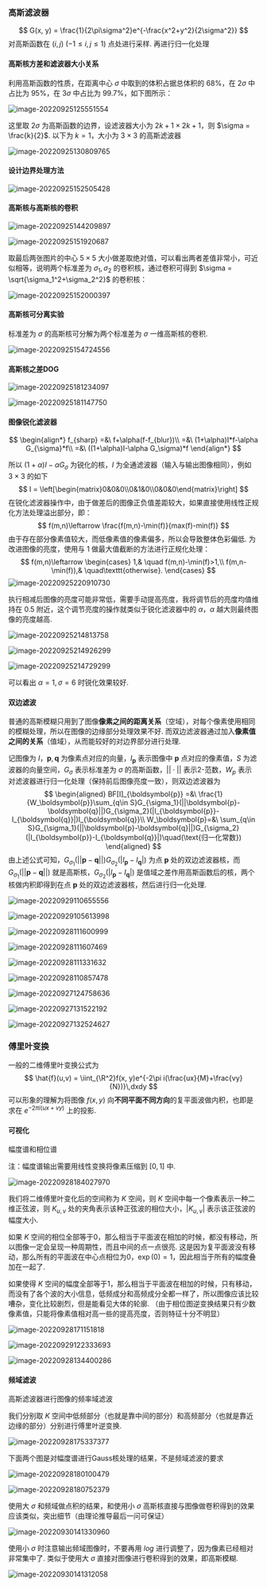### 高斯滤波器

$$
G(x, y) = \frac{1}{2\pi\sigma^2}e^{-\frac{x^2+y^2}{2\sigma^2}}
$$
对高斯函数在 $(i,j)\ (-1\leqslant i,j\leqslant 1)$ 点处进行采样. 再进行归一化处理

#### 高斯核方差和滤波器大小关系

利用高斯函数的性质，在距离中心 $\sigma$ 中取到的体积占据总体积的 $68\%$，在 $2\sigma$ 中占比为 $95\%$，在 $3\sigma$ 中占比为 $99.7\%$，如下图所示：

![image-20220925125551554](note.figure/sigma原则.png)

这里取 $2\sigma$ 为高斯函数的边界，设滤波器大小为 $2k+1\times 2k+1$，则 $\sigma = \frac{k}{2}$. 以下为 $k=1$，大小为 $3\times 3$ 的高斯滤波器

![image-20220925130809765](note.figure/3x3高斯核.png)

#### 设计边界处理方法

![image-20220925152505428](note.figure/零填充.png)

#### 高斯核与高斯核的卷积

![image-20220925144209897](note.figure/高斯模糊效果.png)

![image-20220925151920687](note.figure/高斯核卷积.png)

取最后两张图片的中心 $5\times 5$ 大小做差取绝对值，可以看出两者差值非常小，可近似相等，说明两个标准差为 $\sigma_1,\sigma_2$ 的卷积核，通过卷积可得到 $\sigma = \sqrt{\sigma_1^2+\sigma_2^2}$ 的卷积核：

![image-20220925152000397](note.figure/两个Gauss核卷积差值.png)

#### 高斯核可分离实验

标准差为 $\sigma$ 的高斯核可分解为两个标准差为 $\sigma$ 一维高斯核的卷积.

![image-20220925154724556](note.figure/高斯核分离.png)

#### 高斯核之差DOG

![image-20220925181234097](note.figure/DOG1.png)

![image-20220925181147750](note.figure/DOG2.png)

#### 图像锐化滤波器

$$
\begin{align*}
f_{sharp} =&\ f+\alpha(f-f_{blur})\\
=&\ (1+\alpha)I*f-\alpha G_{\sigma}*f\\
=&\ ((1+\alpha)I-\alpha G_\sigma)*f
\end{align*}
$$

所以 $(1+\alpha)I-\alpha G_\sigma$ 为锐化的核，$I$ 为全通滤波器（输入与输出图像相同），例如 $3\times 3$ 的如下
$$
I = \left[\begin{matrix}0&0&0\\0&1&0\\0&0&0\end{matrix}\right]
$$
在锐化滤波器操作中，由于做差后的图像正负值差距较大，如果直接使用线性正规化方法处理溢出部分，即：
$$
f(m,n)\leftarrow \frac{f(m,n)-\min(f)}{max(f)-min(f)}
$$
由于存在部分像素值较大，而低像素值的像素偏多，所以会导致整体色彩偏低. 为改进图像的亮度，使用与 $1$ 做最大值截断的方法进行正规化处理：
$$
f(m,n)\leftarrow \begin{cases}
1,& \quad f(m,n)-\min(f)>1,\\
f(m,n-\min(f)),& \quad\texttt{otherwise}.
\end{cases}
$$
![image-20220925220910730](note.figure/线性正规化与截断正规化.png)

执行相减后图像的亮度可能非常低，需要手动提高亮度，我将调节后的亮度均值维持在 $0.5$ 附近，这个调节亮度的操作就类似于锐化滤波器中的 $\alpha$，$\alpha$ 越大则最终图像的亮度越高.

![image-20220925214813758](note.figure/锐化sigma=3.png)

![image-20220925214926299](note.figure/锐化sigma=6.png)

![image-20220925214729299](note.figure/锐化sigma=10.png)

可以看出 $\alpha=1,\sigma=6$ 时锐化效果较好.

#### 双边滤波

普通的高斯模糊只用到了图像**像素之间的距离关系**（空域），对每个像素使用相同的模糊处理，所以在图像的边缘部分处理效果不好. 而双边滤波器通过加入**像素值之间的关系**（值域），从而能较好的对边界部分进行处理.

记图像为 $I$，$\boldsymbol{p},\boldsymbol{q}$ 为像素点对应的向量，$I_{\boldsymbol{p}}$ 表示图像中 $\boldsymbol{p}$ 点对应的像素值，$S$ 为滤波器的向量空间，$G_\sigma$ 表示标准差为 $\sigma$ 的高斯函数，$||\cdot||$ 表示2-范数，$W_p$ 表示对滤波器进行归一化处理（保持前后图像亮度一致），则双边滤波器为
$$
\begin{aligned}
BF[I]_{\boldsymbol{p}} =&\ \frac{1}{W_\boldsymbol{p}}\sum_{q\in S}G_{\sigma_1}(||\boldsymbol{p}-\boldsymbol{q}||)G_{\sigma_2}(|I_{\boldsymbol{p}}-I_{\boldsymbol{q}}|)I_{\boldsymbol{q}}\\
W_\boldsymbol{p}=&\ \sum_{q\in S}G_{\sigma_1}(||\boldsymbol{p}-\boldsymbol{q}||)G_{\sigma_2}(|I_{\boldsymbol{p}}-I_{\boldsymbol{q}}|)\quad(\text{归一化常数})
\end{aligned}
$$
由上述公式可知，$G_{\sigma_1}(||\boldsymbol{p}-\boldsymbol{q}||)G_{\sigma_2}(|I_{\boldsymbol{p}}-I_{\boldsymbol{q}}|)$ 为点 $\boldsymbol{p}$ 处的双边滤波器核，而 $G_{\sigma_1}(||\boldsymbol{p}-\boldsymbol{q}||)$ 就是高斯核，$G_{\sigma_2}(|I_{\boldsymbol{p}}-I_{\boldsymbol{q}}|)$ 是值域之差作用高斯函数后的核，两个核做内积即得到在点 $\boldsymbol{p}$ 处的双边滤波器核，然后进行归一化处理.

![image-20220929110655556](./note.figure/双边滤波-黄鹤楼.png)

![image-20220929105613998](./note.figure/局部滤波效果3.png)

![image-20220928111600999](./note.figure/局部滤波效果1.png)

![image-20220928111607469](./note.figure/局部滤波效果2.png)

![image-20220928111331632](./note.figure/双通道不同效果-黄鹤楼.png)

![image-20220928110857478](./note.figure/双边滤波-噪声.png)

![image-20220927124758636](.\note.figure\双通道-人脸1.png)

![image-20220927131522192](.\note.figure\双通道-人物2.png)

![image-20220927132524627](.\note.figure\双通道-建筑1.png)

### 傅里叶变换

一般的二维傅里叶变换公式为
$$
\hat{f}(u,v) = \iint_{\R^2}f(x, y)e^{-2\pi i(\frac{ux}{M}+\frac{vy}{N})}\,dxdy
$$
可以形象的理解为将图像 $f(x,y)$ 向**不同平面不同方向**的复平面波做内积，也即是求在 $e^{-2\pi i(ux+vy)}$ 上的投影.

#### 可视化

幅度谱和相位谱

注：幅度谱输出需要用线性变换将像素压缩到 $[0,1]$ 中.

![image-20220928184027970](./note.figure/幅度谱与相位谱.png)

我们将二维傅里叶变化后的空间称为 $K$ 空间，则 $K$ 空间中每一个像素表示一种二维正弦波，则 $K_{u,v}$ 处的夹角表示该种正弦波的相位大小，$|K_{u,v}|$ 表示该正弦波的幅度大小.

如果 $K$ 空间的相位全部等于0，那么相当于平面波在相加的时候，都没有移动，所以图像一定会呈现一种周期性，而且中间的点一点很亮. 这是因为复平面波没有移动，那么所有的平面波在中心点相位为0，$\exp(0)=1$，因此相当于所有的幅度叠加在一起了.

如果使得 $K$ 空间的幅度全部等于1，那么相当于平面波在相加的时候，只有移动，而没有了各个波的大小信息，低频成分和高频成分全都一样了，所以图像应该比较嘈杂，变化比较剧烈，但是能看见大体的轮廓. （由于相位图逆变换结果只有少数像素值，只能将像素值相对高一些的提高亮度，否则特征十分不明显）

![image-20220928171151818](./note.figure/幅度图和相位图做逆变换.png)

![image-20220929122333693](./note.figure/幅度图和相位图做逆变换-黄鹤楼.png)

![image-20220928134400286](./note.figure/交换相位图与幅度图的效果.png)

#### 频域滤波

⾼斯滤波器进⾏图像的频率域滤波

我们分别取 $K$ 空间中低频部分（也就是靠中间的部分）和高频部分（也就是靠近边缘的部分）分别进行傅里叶逆变换.

![image-20220928175337377](./note.figure/低频域与高频域分离.png)

下面两个图是对幅度谱进行Gauss核处理的结果，不是频域滤波的要求

![image-20220928180100479](./note.figure/gauss处理频域1.png)

![image-20220928180752379](./note.figure/gauss处理频域2.png)

使用大 $\sigma$ 和频域做点积的结果，和使用小 $\sigma$ 高斯核直接与图像做卷积得到的效果应该类似，突出细节（由理论推导最后一问可保证）

![image-20220930141330960](./note.figure/频域滤波simg=100.png)

使用小 $\sigma$ 时注意输出频域图像时，不要再用 $log$ 进行调整了，因为像素已经相对非常集中了. 类似于使用大 $\sigma$ 直接对图像进行卷积得到的效果，即高斯模糊.

![image-20220930141312058](./note.figure/频域滤波simg=10.png)